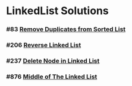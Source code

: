 # LinkedList Solutions 
### #83 [Remove Duplicates from Sorted List](./Remove%20Duplicates%20from%20Sorted%20List)
### #206 [Reverse Linked List](./Reverse%20Linked%20List)
### #237 [Delete Node in Linked List](./Delete%20Node%20in%20Linked%20List)
### #876 [Middle of The Linked List](./Middle%20of%20The%20Linked%20List)
